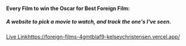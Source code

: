 #### Every Film to win the Oscar for Best Foreign Film:
##### A website to pick a movie to watch, and track the one's I've seen. 

[Live Link](https://foreign-films-4gmtblaf9-kelseychristensen.vercel.app/)https://foreign-films-4gmtblaf9-kelseychristensen.vercel.app/
